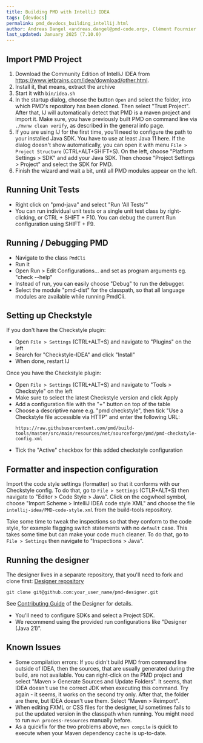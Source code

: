 ```yaml
---
title: Building PMD with IntelliJ IDEA
tags: [devdocs]
permalink: pmd_devdocs_building_intellij.html
author: Andreas Dangel <andreas.dangel@pmd-code.org>, Clément Fournier <clement.fournier76@gmail.com>
last_updated: January 2025 (7.10.0)
---
```


## Import PMD Project

1. Download the Community Edition of IntelliJ IDEA from <https://www.jetbrains.com/idea/download/other.html>.
2. Install it, that means, extract the archive
3. Start it with `bin/idea.sh`
4. In the startup dialog, choose the button `Open` and select the folder, into which PMD's repository has been cloned.
   Then select "Trust Project". After that, IJ will automatically detect that PMD is a maven project and import it.
   Make sure, you have previously built PMD on command line via `./mvnw clean verify`, as described in the general
   info page.
5. If you are using IJ for the first time, you'll need to configure the path to your installed Java SDK. You
   have to use at least Java 11 here.
   If the dialog doesn't show automatically, you can open it with menu `File > Project Structure` (CTRL+ALT+SHIFT+S).
   On the left, choose "Platform Settings > SDK" and add your Java SDK. Then choose "Project Settings > Project" and
   select the SDK for PMD.
6. Finish the wizard and wait a bit, until all PMD modules appear on the left.

## Running Unit Tests

* Right click on "pmd-java" and select "Run 'All Tests'"
* You can run individual unit tests or a single unit test class by right-clicking, or CTRL + SHIFT + F10.
  You can debug the current Run configuration using SHIFT + F9.

## Running / Debugging PMD

* Navigate to the class `PmdCli`
* Run it
* Open Run > Edit Configurations... and set as program arguments eg. "check --help"
* Instead of run, you can easily choose "Debug" to run the debugger.
* Select the module "pmd-dist" for the classpath, so that all language modules are available while running PmdCli.

## Setting up Checkstyle

If you don't have the Checkstyle plugin:

* Open `File > Settings` (CTRL+ALT+S) and navigate to "Plugins" on the left
* Search for "Checkstyle-IDEA" and click "Install"
* When done, restart IJ

Once you have the Checkstyle plugin:

* Open `File > Settings` (CTRL+ALT+S) and navigate to "Tools > Checkstyle" on the left
* Make sure to select the latest Checkstyle version and click Apply
* Add a configuration file with the "+" button on top of the table
* Choose a descriptive name e.g. "pmd checkstyle", then tick "Use a Checkstyle file accessible via HTTP" and enter the following URL:
    ```
    https://raw.githubusercontent.com/pmd/build-tools/master/src/main/resources/net/sourceforge/pmd/pmd-checkstyle-config.xml
    ```
* Tick the "Active" checkbox for this added checkstyle configuration

## Formatter and inspection configuration

Import the code style settings (formatter) so that it conforms with our Checkstyle config.
To do that, go to `File > Settings` (CTLR+ALT+S) then navigate to "Editor > Code Style > Java".
Click on the cogwheel symbol, choose "Import Scheme > IntelliJ IDEA code style XML" and choose the file
`intellij-idea/PMD-code-style.xml` from the build-tools repository.

Take some time to tweak the inspections so that they conform to the code style, for example flagging switch statements
with no `default` case. This takes some time but can make your code much cleaner.
To do that, go to `File > Settings` then navigate to "Inspections > Java".

## Running the designer

The designer lives in a separate repository, that you'll need to fork and clone first:
[Designer repository](https://github.com/pmd/pmd-designer)

```shell
git clone git@github.com:your_user_name/pmd-designer.git
```

See [Contributing Guide](https://github.com/pmd/pmd-designer/blob/master/CONTRIBUTING.md) of the Designer for details.

* You'll need to configure SDKs and select a Project SDK.
* We recommend using the provided run configurations like "Designer (Java 21)".

## Known Issues
* Some compilation errors: If you didn't build PMD from command line outside of IDEA, then the sources,
  that are usually generated during the build, are not available. You can right-click on the PMD project and
  select "Maven > Generate Sources and Update Folders". It seems, that IDEA doesn't use the correct JDK when
  executing this command. Try again - it seems, it works on the second try only. After that, the folder are there,
  but IDEA doesn't use them. Select "Maven > Reimport".
* When editing FXML or CSS files for the designer, IJ sometimes fails to put the updated version in the classpath
  when running. You might need to run `mvn process-resources` manually before.
* As a quickfix for the two problems above, `mvn compile` is quick to execute when your Maven dependency cache
  is up-to-date.
